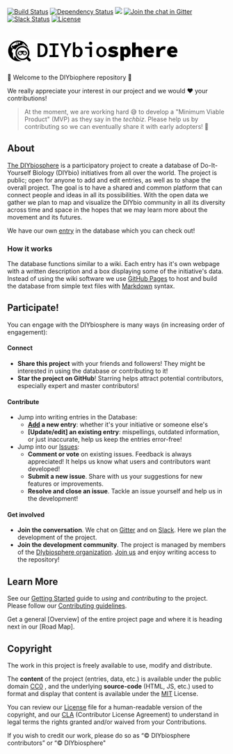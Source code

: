 [![Build Status](https://travis-ci.org/DIYbiosphere/sphere.dir.svg?branch=master)](https://travis-ci.org/DIYbiosphere/sphere.dir)
[![Dependency Status](https://www.versioneye.com/user/projects/574e9577e298f3003e688985/badge.svg?style=flat)](https://www.versioneye.com/user/projects/574e9577e298f3003e688985)
![](https://reposs.herokuapp.com/?path=DIYbiosphere/sphere.dir&color=yellowgreen)
[![Join the chat in Gitter](https://badges.gitter.im/DIYbiosphere/sphere.dir.svg)](https://gitter.im/DIYbiosphere/sphere.dir?utm_source=badge&utm_medium=badge&utm_campaign=pr-badge)
[![Slack Status](https://diybiosphere.herokuapp.com/badge.svg)](https://diybiosphere.herokuapp.com)
[![License](https://img.shields.io/badge/license-MIT%20%2B%20CC0-blue.svg)](http://sphere.diybio.org/license/)

# ![](assets/images/sphere/sphere-logo-long.png)


:tada: Welcome to the DIYbiophere repository :tada:

We really appreciate your interest in our project and we would :heart: your contributions!

> At the moment, we are working hard :sweat_smile: to develop a "Minimum Viable Product" (MVP) as they say in the _techbiz_. Please help us by contributing so we can eventually share it with early adopters! :metal:

## About
[The DIYbiosphere] is a participatory project to create a database of Do-It-Yourself Biology (DIYbio) initiatives from all over the world. The project is public; open for anyone to add and edit entries, as well as to shape the overall project. The goal is to have a shared and common platform that can connect people and ideas in all its possibilities. With the open data we gather we plan to map and visualize the DIYbio community in all its diversity across time and space in the hopes that we may learn more about the movement and its futures.

We have our own [entry] in the database which you can check out!

### How it works
The database functions similar to a wiki. Each entry has it's own webpage with a written description and a box displaying some of the initiative's data. Instead of using the wiki software we use [GitHub Pages] to host and build the database from simple text files with [Markdown] syntax.

## Participate!
You can engage with the DIYbiosphere is many ways (in increasing order of engagement):

#### Connect
- **Share this project** with your friends and followers! They might be interested in using the database or contributing to it!
- **Star the project on GitHub**! Starring helps attract potential contributors, especially expert and master contributors!

#### Contribute
- Jump into writing entries in the Database:
    - **[Add] a new entry**: whether it's your initiative or someone else's
    - **[Update/edit] an existing entry**: mispellings, outdated information, or just inaccurate, help us keep the entries error-free!
- Jump into our [Issues]:
	- **Comment or vote** on existing issues. Feedback is always appreciated! It helps us know what users and contributors want developed!
	- **Submit a new issue**. Share with us your suggestions for new features or improvements.
	- **Resolve and close an issue**. Tackle an issue yourself and help us in the development!


#### Get involved
- **Join the conversation**. We chat on [Gitter] and on [Slack]. Here we plan the development of the project.
- **Join the development community**. The project is managed by members of the [DIybiosphere organization]. [Join us] and enjoy writing access to the repository!


## Learn More
See our [Getting Started] guide to _using_ and _contributing_ to the project. Please follow our [Contributing guidelines].

Get a general [Overview] of the entire project page and where it is heading next in our [Road Map].

## Copyright
The work in this project is freely available to use, modify and distribute.

The **content** of the project (entries, data, etc.) is available under the public domain [CC0] , and the underlying **source-code** (HTML, JS, etc.) used to format and display that content is available under the [MIT] License.

You can review our [License] file for a human-readable version of the copyright, and our [CLA] (Contributor License Agreement) to understand in legal terms the rights granted and/or waived from your Contributions.

If you wish to credit our work, please do so as “© DIYbiosphere contributors” or “© DIYbiosphere"

[The DIYBiosphere]: http://sphere.diybio.org/
[about]: http://sphere.diybio.org/about/
[entry]: http://sphere.diybio.org/database/projects/DIYbiosphere-ZZ
[github pages]: https://pages.github.com/
[Markdown]: https://guides.github.com/features/mastering-markdown/
[Add]: http://sphere.diybio.org/help/tutorials/add-entry/
[issues]: https://github.com/DIYbiosphere/sphere.dir/issues
[Gitter]: https://gitter.im/DIYbiosphere/sphere.dir?utm_source=badge&utm_medium=badge&utm_campaign=pr-badge
[Slack]: https://diybiosphere.herokuapp.com/
[DIYbiosphere organization]: #
[join us]: http://sphere.diybio.org/help/contributing/#apply-for-membership
[Getting started]: http://sphere.diybio.org/help/getting-started/
[Contributing guidelines]: http://sphere.diybio.org/contributing/
[follow]: https://twitter.com/DIYbiosphere
[MIT]: https://opensource.org/licenses/MIT
[CC0]: https://creativecommons.org/publicdomain/zero/1.0/
[LICENSE]: http://sphere.diybio.org/about/copyright/license/
[CLA]: http://sphere.diybio.org/about/copyright/cla/
